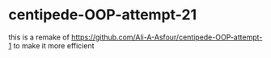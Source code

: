 # centipede-OOP-attempt-21
this is a remake of https://github.com/Ali-A-Asfour/centipede-OOP-attempt-1 to make it more efficient 
